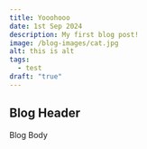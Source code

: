 ```yaml
---
title: Yooohooo
date: 1st Sep 2024
description: My first blog post!
image: /blog-images/cat.jpg
alt: this is alt
tags:
  - test
draft: "true"
---
```


## Blog Header

Blog Body
